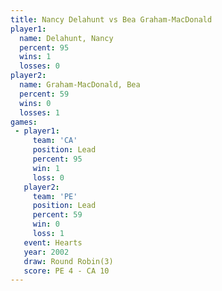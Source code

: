 ```yaml
---
title: Nancy Delahunt vs Bea Graham-MacDonald
player1:                     
  name: Delahunt, Nancy      
  percent: 95                
  wins: 1                    
  losses: 0                  
player2:                     
  name: Graham-MacDonald, Bea
  percent: 59                
  wins: 0                    
  losses: 1                  
games:
 - player1:        
     team: 'CA'    
     position: Lead
     percent: 95   
     win: 1        
     loss: 0       
   player2:        
     team: 'PE'    
     position: Lead
     percent: 59   
     win: 0        
     loss: 1       
   event: Hearts       
   year: 2002          
   draw: Round Robin(3)
   score: PE 4 - CA 10 
---
```

